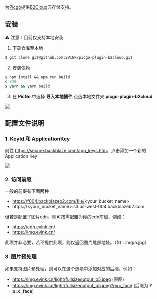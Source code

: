 为[Picgo](https://github.com/Molunerfinn/PicGo)提供[B2Cloud](https://backblaze.com)云存储支持。

## 安装

⚠️ 注意：目前仅支持本地安装

1. 下载仓库至本地

```sh
$ git clone git@github.com:EVINK/picgo-plugin-b2cloud.git
```

2. 安装依赖

```sh
$ npm intall && npm run build
$ #OR
$ yarn && yarn build
```

3. 在 __PicGo__ 中选择 __导入本地插件__,点选本地文件夹 __picgo-plugin-b2cloud__

![](https://arfsvboaor.cloudimg.io/picgo/local-installation.webp)

## 配置文件说明

### 1. KeyId 和 ApplicationKey

前往 <https://secure.backblaze.com/app_keys.htm>，点击添加一个新的Application Key


![](https://arfsvboaor.cloudimg.io/picgo/b2cloud-appkey.webp)

### 2. 访问前缀

一般的前缀有下面两种

* https://f004.backblazeb2.com/file/<your_bucket_name>
* https://<your_bucket_name>.s3.us-west-004.backblazeb2.com

但若是配置了图片cdn，则可按需配置为你的cdn前缀，例如：

* https://cdn.evink.cn/
* https://img.evink.cn/

此项并非必要，若不提供此项，则仅返回图片尾部地址。（如：img/a.jpg）

### 3. 图片预处理

如果支持图片预处理，则可以在这个选项中添加对应的后缀，例如：

* https://img.evink.cn/light/fullsizeoutput_b5.jpeg (原图)
* https://img.evink.cn/light/fullsizeoutput_b5.jpeg?p=c_face (后缀为 __?p=c_face__)
